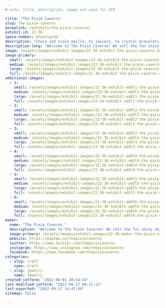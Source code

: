 ```yaml
---
# note: title, description, image are used for SEO

title: "The Pixie Caverns"
slug: the-pixie-caverns
permalink: /exhibits/the-pixie-caverns/
exhibit-id: 22-36
space-number: Unassigned
description: "Chain and scale maille, to jewlery, to crystal bracelets and even potions!"
description-long: "Welcome to The Pixie Caverns! We sell the fun shiny objects! From Chain and scale maille, to jewlery, to crystal bracelets and even potions!"
image: /assets/images/exhibit-images/22-36-exhibit-the-pixie-caverns-20220827-094801-large.jpg
image-primary: 
  small: /assets/images/exhibit-images/22-36-exhibit-the-pixie-caverns-20220827-094801-small.jpg
  medium: /assets/images/exhibit-images/22-36-exhibit-the-pixie-caverns-20220827-094801-medium.jpg
  large: /assets/images/exhibit-images/22-36-exhibit-the-pixie-caverns-20220827-094801-large.jpg
  full: /assets/images/exhibit-images/22-36-exhibit-the-pixie-caverns-20220827-094801-full.jpg
additional-images: 
  - 1:
    small: /assets/images/exhibit-images/22-36-exhibit-addl1-the-pixie-caverns-20220827-094501-small.jpg
    medium: /assets/images/exhibit-images/22-36-exhibit-addl1-the-pixie-caverns-20220827-094501-medium.jpg
    large: /assets/images/exhibit-images/22-36-exhibit-addl1-the-pixie-caverns-20220827-094501-large.jpg
    full: /assets/images/exhibit-images/22-36-exhibit-addl1-the-pixie-caverns-20220827-094501-full.jpg
  - 2:
    small: /assets/images/exhibit-images/22-36-exhibit-addl2-the-pixie-caverns-20220827-094505-small.jpg
    medium: /assets/images/exhibit-images/22-36-exhibit-addl2-the-pixie-caverns-20220827-094505-medium.jpg
    large: /assets/images/exhibit-images/22-36-exhibit-addl2-the-pixie-caverns-20220827-094505-large.jpg
    full: /assets/images/exhibit-images/22-36-exhibit-addl2-the-pixie-caverns-20220827-094505-full.jpg
  - 3:
    small: /assets/images/exhibit-images/22-36-exhibit-addl3-the-pixie-caverns-20220827-094512-small.jpg
    medium: /assets/images/exhibit-images/22-36-exhibit-addl3-the-pixie-caverns-20220827-094512-medium.jpg
    large: /assets/images/exhibit-images/22-36-exhibit-addl3-the-pixie-caverns-20220827-094512-large.jpg
    full: /assets/images/exhibit-images/22-36-exhibit-addl3-the-pixie-caverns-20220827-094512-full.jpg
  - 4:
    small: /assets/images/exhibit-images/22-36-exhibit-addl4-the-pixie-caverns-20220827-094524-small.jpg
    medium: /assets/images/exhibit-images/22-36-exhibit-addl4-the-pixie-caverns-20220827-094524-medium.jpg
    large: /assets/images/exhibit-images/22-36-exhibit-addl4-the-pixie-caverns-20220827-094524-large.jpg
    full: /assets/images/exhibit-images/22-36-exhibit-addl4-the-pixie-caverns-20220827-094524-full.jpg
  - 5:
    small: /assets/images/exhibit-images/22-36-exhibit-addl5-the-pixie-caverns-20220827-094534-small.jpg
    medium: /assets/images/exhibit-images/22-36-exhibit-addl5-the-pixie-caverns-20220827-094534-medium.jpg
    large: /assets/images/exhibit-images/22-36-exhibit-addl5-the-pixie-caverns-20220827-094534-large.jpg
    full: /assets/images/exhibit-images/22-36-exhibit-addl5-the-pixie-caverns-20220827-094534-full.jpg
  - 6:
    small: /assets/images/exhibit-images/22-36-exhibit-addl6-the-pixie-caverns-20220827-094542-small.jpg
    medium: /assets/images/exhibit-images/22-36-exhibit-addl6-the-pixie-caverns-20220827-094542-medium.jpg
    large: /assets/images/exhibit-images/22-36-exhibit-addl6-the-pixie-caverns-20220827-094542-large.jpg
    full: /assets/images/exhibit-images/22-36-exhibit-addl6-the-pixie-caverns-20220827-094542-full.jpg
maker: 
  name: "The Pixie Caverns "
  description: "Welcome to The Pixie Caverns! We sell the fun shiny objects! From Chain and scale maille, to jewlery, to crystal bracelets and even potions!"
  image-primary: /assets/images/exhibit-images/22-36-maker-the-pixie-caverns-20220720-073054-medium.jpg
  website: https://poplme.co/thepixiecaverns
  twitter: https://www.twitter.com/thepixiecaverns
  instagram: https://www.instagram.com/thepixiecaverns
  facebook: https://www.facebook.com/thepixiecaverns
categories: 
  - slug: craft
    name: Craft
  - slug: jewelry
    name: Jewelry
created-jotform: "2022-08-01 20:54:34"
last-modified-jotform: "2022-09-17 08:11:13"
last-exported: "2022-09-17 14:41:09"
sitemap: false

---
```

